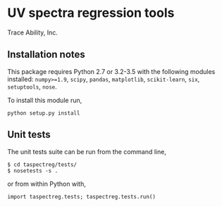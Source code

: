 # UV spectra regression tools 

Trace Ability, Inc. 



## Installation notes

 This package requires Python 2.7 or 3.2-3.5 with the following modules installed: `numpy>=1.9`, `scipy`, `pandas`, `matplotlib`, `scikit-learn`, `six`, `setuptools`, `nose`.

 To install this module run,
    
    python setup.py install


## Unit tests

 The unit tests suite can be run from the command line,

    $ cd taspectreg/tests/
    $ nosetests -s .

or from within Python with,
 
    import taspectreg.tests; taspectreg.tests.run()

